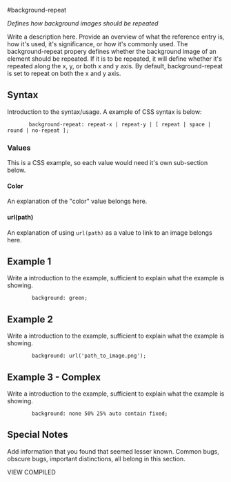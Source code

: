 #background-repeat

*Defines how background images should be repeated*

Write a description here. Provide an overview of what the reference entry is, how it's used, it's significance, or how it's commonly used.
The background-repeat propery defines whether the background image of an element should be repeated. If it is to be repeated, it will define whether it's repeated along the x, y, or both x and y axis. By default, background-repeat is set to repeat on both the x and y axis.


## Syntax

Introduction to the syntax/usage. A example of CSS syntax is below:

```
       background-repeat: repeat-x | repeat-y | [ repeat | space | round | no-repeat ];
```

### Values

This is a CSS example, so each value would need it's own sub-section below.

#### Color

An explanation of the "color" value belongs here.

#### url(path)

An explanation of using `url(path)` as a value to link to an image belongs here.

## Example 1

Write a introduction to the example, sufficient to explain what the example is showing.

```
        background: green;
```

## Example 2

Write a introduction to the example, sufficient to explain what the example is showing.

```
        background: url('path_to_image.png');
```

## Example 3 - Complex

Write a introduction to the example, sufficient to explain what the example is showing.

```
        background: none 50% 25% auto contain fixed;
```

## Special Notes

Add information that you found that seemed lesser known. Common bugs, obscure bugs, important distinctions, all belong in this section.

VIEW COMPILED
